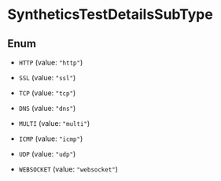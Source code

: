 # SyntheticsTestDetailsSubType

## Enum

- `HTTP` (value: `"http"`)

- `SSL` (value: `"ssl"`)

- `TCP` (value: `"tcp"`)

- `DNS` (value: `"dns"`)

- `MULTI` (value: `"multi"`)

- `ICMP` (value: `"icmp"`)

- `UDP` (value: `"udp"`)

- `WEBSOCKET` (value: `"websocket"`)
